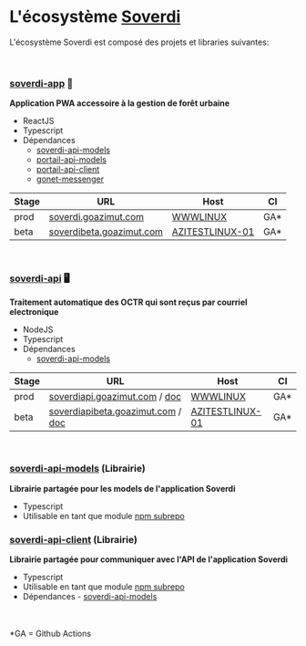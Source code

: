 # L'écosystème [Soverdi](https://soverdi.org/)

L'écosystème Soverdi est composé des projets et libraries suivantes:

<br>

### [soverdi-app](https://github.com/soverdi/soverdi-app) 	:iphone:
**Application PWA accessoire à la gestion de forêt urbaine**
- ReactJS
- Typescript
- Dépendances
    - [soverdi-api-models](https://github.com/soverdi/soverdi-api-models)
    - [portail-api-models](https://github.com/GOAzimut/portail-api-models)
    - [portail-api-client](https://github.com/GOAzimut/portail-api-client)
    - [gonet-messenger](https://github.com/GOAzimut/gonet-messenger)
  
| Stage | URL | Host | CI |
| --- | --- | --- | --- |
| prod | [soverdi.goazimut.com](https://soverdi.goazimut.com/) | [WWWLINUX](192.168.106.32) | GA* |
| beta | [soverdibeta.goazimut.com](https://soverdibeta.goazimut.com/) | [AZITESTLINUX-01](192.168.106.34) | GA*|

<br>

### [soverdi-api](https://github.com/soverdi/soverdi-api) :desktop_computer:
**Traitement automatique des OCTR qui sont reçus par courriel electronique**
- NodeJS
- Typescript
- Dépendances
    - [soverdi-api-models](https://github.com/soverdi/soverdi-api-models)
  
| Stage | URL | Host | CI |
| --- | --- | --- | --- |
| prod | [soverdiapi.goazimut.com](https://soverdiapi.goazimut.com/) / [doc](https://soverdiapi.goazimut.com/doc) | [WWWLINUX](192.168.106.32) | GA* |
| beta | [soverdiapibeta.goazimut.com](https://soverdiapibeta.goazimut.com/)  / [doc](https://soverdiapibeta.goazimut.com/doc) | [AZITESTLINUX-01](192.168.106.34) | GA*|

<br>

### [soverdi-api-models](https://github.com/soverdi/soverdi-api-models) (Librairie)
**Librairie partagée pour les models de l'application Soverdi**
- Typescript
- Utilisable en tant que module [npm subrepo](https://github.com/GOAzimut/.github-private/blob/main/profile/NPM_SUBREPO.md)

### [soverdi-api-client](https://github.com/soverdi/soverdi-api-client) (Librairie)
**Librairie partagée pour communiquer avec l'API de l'application Soverdi**
- Typescript
- Utilisable en tant que module [npm subrepo](https://github.com/GOAzimut/.github-private/blob/main/profile/NPM_SUBREPO.md)
- Dépendances
      - [soverdi-api-models](https://github.com/soverdi/soverdi-api-models)

<br>
<br>
*GA = Github Actions
<br>
<br>

